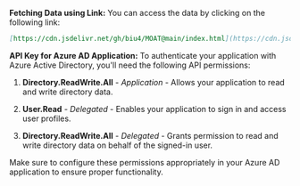 **Fetching Data using Link:**
You can access the data by clicking on the following link:

```markdown
[https://cdn.jsdelivr.net/gh/biu4/MOAT@main/index.html](https://cdn.jsdelivr.net/gh/biu4/MOAT@main/index.html)
```

**API Key for Azure AD Application:**
To authenticate your application with Azure Active Directory, you'll need the following API permissions:

1. **Directory.ReadWrite.All** - *Application* - Allows your application to read and write directory data.

2. **User.Read** - *Delegated* - Enables your application to sign in and access user profiles.

3. **Directory.ReadWrite.All** - *Delegated* - Grants permission to read and write directory data on behalf of the signed-in user.

Make sure to configure these permissions appropriately in your Azure AD application to ensure proper functionality.
